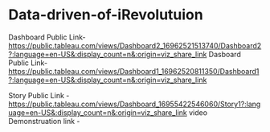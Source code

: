 # Data-driven-of-iRevolutuion


Dashboard Public Link- https://public.tableau.com/views/Dashboard2_16962521513740/Dashboard2?:language=en-US&:display_count=n&:origin=viz_share_link
Dasboard Public Link- https://public.tableau.com/views/Dashboard1_16962520811350/Dashboard1?:language=en-US&:display_count=n&:origin=viz_share_link

Story Public Link - https://public.tableau.com/views/Dashboard_16955422546060/Story1?:language=en-US&:display_count=n&:origin=viz_share_link 
video Demonstruation link - 
